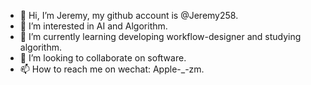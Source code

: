 - 👋 Hi, I’m Jeremy, my github account is @Jeremy258.
- 👀 I’m interested in AI and Algorithm.
- 🌱 I’m currently learning developing workflow-designer and studying algorithm.
- 💞️ I’m looking to collaborate on software.
- 📫 How to reach me on wechat: Apple-_-zm.

<!---
Jeremy258/Jeremy258 is a ✨ special ✨ repository because its `README.md` (this file) appears on your GitHub profile.
You can click the Preview link to take a look at your changes.
--->
